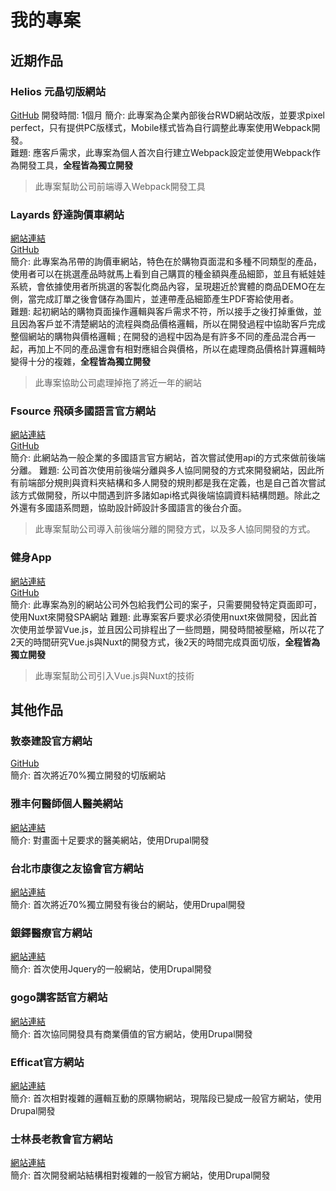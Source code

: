 # 我的專案

## 近期作品

### Helios 元晶切版網站  
[GitHub](https://github.com/ian840402/Helios)
開發時間: 1個月
簡介: 此專案為企業內部後台RWD網站改版，並要求pixel perfect，只有提供PC版樣式，Mobile樣式皆為自行調整此專案使用Webpack開發。  
難題: 應客戶需求，此專案為個人首次自行建立Webpack設定並使用Webpack作為開發工具，**全程皆為獨立開發**
> 此專案幫助公司前端導入Webpack開發工具

### Layards 舒達詢價車網站
[網站連結](https://www.bestpricelanyards.com/)  
[GitHub]()  
簡介: 此專案為吊帶的詢價車網站，特色在於購物頁面混和多種不同類型的產品，使用者可以在挑選產品時就馬上看到自己購買的種金額與產品細節，並且有紙娃娃系統，會依據使用者所挑選的客製化商品內容，呈現趨近於實體的商品DEMO在左側，當完成訂單之後會儲存為圖片，並連帶產品細節產生PDF寄給使用者。  
難題: 起初網站的購物頁面操作邏輯與客戶需求不符，所以接手之後打掉重做，並且因為客戶並不清楚網站的流程與商品價格邏輯，所以在開發過程中協助客戶完成整個網站的購物與價格邏輯 ; 在開發的過程中因為是有許多不同的產品混合再一起，再加上不同的產品還會有相對應組合與價格，所以在處理商品價格計算邏輯時變得十分的複雜，**全程皆為獨立開發**
> 此專案協助公司處理掉拖了將近一年的網站


### Fsource 飛碩多國語言官方網站
[網站連結](http://fsource.bsdctw.net/zh)  
[GitHub](https://github.com/ian840402/fsource)  
簡介: 此網站為一般企業的多國語言官方網站，首次嘗試使用api的方式來做前後端分離。
難題: 公司首次使用前後端分離與多人協同開發的方式來開發網站，因此所有前端部分規則與資料夾結構和多人開發的規則都是我在定義，也是自己首次嘗試該方式做開發，所以中間遇到許多諸如api格式與後端協調資料結構問題。除此之外還有多國語系問題，協助設計師設計多國語言的後台介面。  
> 此專案幫助公司導入前後端分離的開發方式，以及多人協同開發的方式。


### 健身App
[網站連結](https://ian840402.github.io/)  
[GitHub](https://github.com/ian840402/gym-app)  
簡介: 此專案為別的網站公司外包給我們公司的案子，只需要開發特定頁面即可，使用Nuxt來開發SPA網站
難題: 此專案客戶要求必須使用nuxt來做開發，因此首次使用並學習Vue.js，並且因公司排程出了一些問題，開發時間被壓縮，所以花了2天的時間研究Vue.js與Nuxt的開發方式，後2天的時間完成頁面切版，**全程皆為獨立開發**
> 此專案幫助公司引入Vue.js與Nuxt的技術

## 其他作品

### 敦泰建設官方網站
[GitHub]()  
簡介: 首次將近70%獨立開發的切版網站

### 雅丰何醫師個人醫美網站
[網站連結](https://www.bsu3.com/)  
簡介: 對畫面十足要求的醫美網站，使用Drupal開發

### 台北市康復之友協會官方網站
[網站連結](https://www.tpmra.org.tw/)  
簡介: 首次將近70%獨立開發有後台的網站，使用Drupal開發

### 銀鐸醫療官方網站
[網站連結](http://www.silverbell.com.tw/)  
簡介: 首次使用Jquery的一般網站，使用Drupal開發

### gogo講客話官方網站
[網站連結](http://go.gtv.com.tw/)  
簡介: 首次協同開發具有商業價值的官方網站，使用Drupal開發

### Efficat官方網站
[網站連結](http://www.efficat.com/)  
簡介: 首次相對複雜的邏輯互動的原購物網站，現階段已變成一般官方網站，使用Drupal開發

### 士林長老教會官方網站
[網站連結]( https://www.sl-pc.org.tw/)  
簡介: 首次開發網站結構相對複雜的一般官方網站，使用Drupal開發
